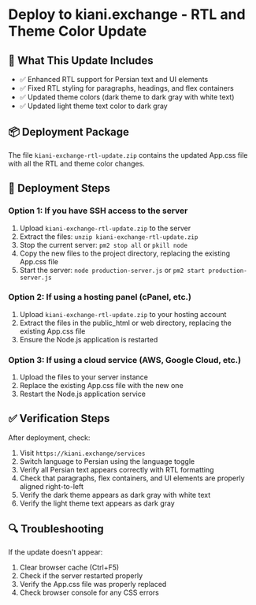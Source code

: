 # Deploy to kiani.exchange - RTL and Theme Color Update

## 🎯 What This Update Includes
- ✅ Enhanced RTL support for Persian text and UI elements
- ✅ Fixed RTL styling for paragraphs, headings, and flex containers
- ✅ Updated theme colors (dark theme to dark gray with white text)
- ✅ Updated light theme text color to dark gray

## 📦 Deployment Package
The file `kiani-exchange-rtl-update.zip` contains the updated App.css file with all the RTL and theme color changes.

## 🚀 Deployment Steps

### Option 1: If you have SSH access to the server
1. Upload `kiani-exchange-rtl-update.zip` to the server
2. Extract the files: `unzip kiani-exchange-rtl-update.zip`
3. Stop the current server: `pm2 stop all` or `pkill node`
4. Copy the new files to the project directory, replacing the existing App.css file
5. Start the server: `node production-server.js` or `pm2 start production-server.js`

### Option 2: If using a hosting panel (cPanel, etc.)
1. Upload `kiani-exchange-rtl-update.zip` to your hosting account
2. Extract the files in the public_html or web directory, replacing the existing App.css file
3. Ensure the Node.js application is restarted

### Option 3: If using a cloud service (AWS, Google Cloud, etc.)
1. Upload the files to your server instance
2. Replace the existing App.css file with the new one
3. Restart the Node.js application service

## ✅ Verification Steps
After deployment, check:
1. Visit `https://kiani.exchange/services`
2. Switch language to Persian using the language toggle
3. Verify all Persian text appears correctly with RTL formatting
4. Check that paragraphs, flex containers, and UI elements are properly aligned right-to-left
5. Verify the dark theme appears as dark gray with white text
6. Verify the light theme text appears as dark gray

## 🔍 Troubleshooting
If the update doesn't appear:
1. Clear browser cache (Ctrl+F5)
2. Check if the server restarted properly
3. Verify the App.css file was properly replaced
4. Check browser console for any CSS errors
